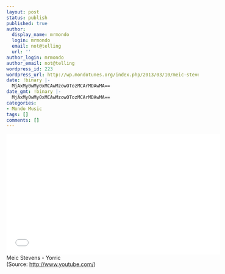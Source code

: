 ```yaml
---
layout: post
status: publish
published: true
author:
  display_name: mrmondo
  login: mrmondo
  email: not@telling
  url: ''
author_login: mrmondo
author_email: not@telling
wordpress_id: 223
wordpress_url: http://wp.mondotunes.org/index.php/2013/03/10/meic-stevens-yorric/
date: !binary |-
  MjAxMy0wMy0xMCAwMzowOTozMCArMDAwMA==
date_gmt: !binary |-
  MjAxMy0wMy0xMCAwMzowOTozMCArMDAwMA==
categories:
- Mondo Music
tags: []
comments: []
---
```

<iframe width="560" height="315" src="//www.youtube.com/embed/aLyL3PNPT-A" frameborder="0"> </iframe>
Meic Stevens - Yorric
<div class="attribution">(<span>Source:</span> <a href="http://www.youtube.com/">http://www.youtube.com/</a>)</div>
